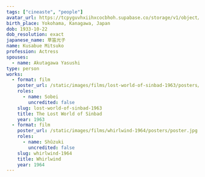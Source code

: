 ```yaml
---
tags: ["cineaste", "people"]
avatar_url: https://tcpyguvhxiihxcocbhoh.supabase.co/storage/v1/object/public/godzilla-cineaste-public/content/people/kusabue-mitsuko/kusabue-mitsuko.jpg
birth_place: Yokohama, Kanagawa, Japan
dob: 1933-10-22
dob_resolution: exact
japanese_name: 草笛光子
name: Kusabue Mitsuko
profession: Actress
spouses:
  - name: Akutagawa Yasushi
type: person
works:
  - format: film
    poster_url: /static/images/films/lost-world-of-sinbad-1963/posters/poster.jpg
    roles:
      - name: Sobei
        uncredited: false
    slug: lost-world-of-sinbad-1963
    title: The Lost World of Sinbad
    year: 1963
  - format: film
    poster_url: /static/images/films/whirlwind-1964/posters/poster.jpg
    roles:
      - name: Shûzuki
        uncredited: false
    slug: whirlwind-1964
    title: Whirlwind
    year: 1964
---
```

